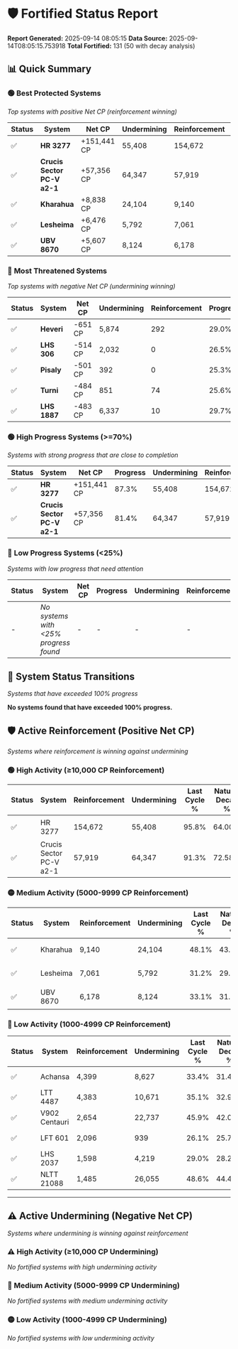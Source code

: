 # 🛡️ Fortified Status Report

**Report Generated:** 2025-09-14 08:05:15
**Data Source:** 2025-09-14T08:05:15.753918
**Total Fortified:** 131 (50 with decay analysis)

## 📊 Quick Summary

### 🟢 **Best Protected Systems**
*Top systems with positive Net CP (reinforcement winning)*

| Status | System | Net CP | Undermining | Reinforcement | Progress |
|--------|--------|--------|-------------|---------------|----------|
| ✅ | **HR 3277** | +151,441 CP | 55,408 | 154,672 | 87.3% |
| ✅ | **Crucis Sector PC-V a2-1** | +57,356 CP | 64,347 | 57,919 | 81.4% |
| ✅ | **Kharahua** | +8,838 CP | 24,104 | 9,140 | 44.4% |
| ✅ | **Lesheima** | +6,476 CP | 5,792 | 7,061 | 30.3% |
| ✅ | **UBV 8670** | +5,607 CP | 8,124 | 6,178 | 31.9% |

### 🔴 **Most Threatened Systems**
*Top systems with negative Net CP (undermining winning)*

| Status | System | Net CP | Undermining | Reinforcement | Progress |
|--------|--------|--------|-------------|---------------|----------|
| ✅ | **Heveri** | -651 CP | 5,874 | 292 | 29.0% |
| ✅ | **LHS 306** | -514 CP | 2,032 | 0 | 26.5% |
| ✅ | **Pisaly** | -501 CP | 392 | 0 | 25.3% |
| ✅ | **Turni** | -484 CP | 851 | 74 | 25.6% |
| ✅ | **LHS 1887** | -483 CP | 6,337 | 10 | 29.7% |

### 🟢 **High Progress Systems (>=70%)**
*Systems with strong progress that are close to completion*

| Status | System | Net CP | Progress | Undermining | Reinforcement |
|--------|--------|--------|----------|-------------|---------------|
| ✅ | **HR 3277** | +151,441 CP | 87.3% | 55,408 | 154,672 |
| ✅ | **Crucis Sector PC-V a2-1** | +57,356 CP | 81.4% | 64,347 | 57,919 |

### 🔴 **Low Progress Systems (<25%)**
*Systems with low progress that need attention*

| Status | System | Net CP | Progress | Undermining | Reinforcement |
|--------|--------|--------|----------|-------------|---------------|
| - | *No systems with <25% progress found* | - | - | - | - |
## 🔄 System Status Transitions
*Systems that have exceeded 100% progress*

**No systems found that have exceeded 100% progress.**

## 🛡️ Active Reinforcement (Positive Net CP)
*Systems where reinforcement is winning against undermining*

### 🟢 High Activity (≥10,000 CP Reinforcement)

| Status | System | Reinforcement | Undermining | Last Cycle % | Natural Decay % | Current Progress % | Current CP | Net CP | Activity |
|--------|--------|---------------|-------------|--------------|-----------------|-------------------|------------|--------|----------|
| ✅ | HR 3277 | 154,672 | 55,408 | 95.8% | 64.00% | 87.3% | 567,450 | +151,441 | 🟢 High Reinforcement |
| ✅ | Crucis Sector PC-V a2-1 | 57,919 | 64,347 | 91.3% | 72.58% | 81.4% | 529,100 | +57,356 | 🟢 High Reinforcement |

### 🟡 Medium Activity (5000-9999 CP Reinforcement)

| Status | System | Reinforcement | Undermining | Last Cycle % | Natural Decay % | Current Progress % | Current CP | Net CP | Activity |
|--------|--------|---------------|-------------|--------------|-----------------|-------------------|------------|--------|----------|
| ✅ | Kharahua | 9,140 | 24,104 | 48.1% | 43.04% | 44.4% | 288,600 | +8,838 | 🟡 Medium Reinforcement |
| ✅ | Lesheima | 7,061 | 5,792 | 31.2% | 29.30% | 30.3% | 196,950 | +6,476 | 🟡 Medium Reinforcement |
| ✅ | UBV 8670 | 6,178 | 8,124 | 33.1% | 31.04% | 31.9% | 207,350 | +5,607 | 🟡 Medium Reinforcement |

### 🔴 Low Activity (1000-4999 CP Reinforcement)

| Status | System | Reinforcement | Undermining | Last Cycle % | Natural Decay % | Current Progress % | Current CP | Net CP | Activity |
|--------|--------|---------------|-------------|--------------|-----------------|-------------------|------------|--------|----------|
| ✅ | Achansa | 4,399 | 8,627 | 33.4% | 31.49% | 32.1% | 208,650 | +3,943 | 🔵 Low Reinforcement |
| ✅ | LTT 4487 | 4,383 | 10,671 | 35.1% | 32.91% | 33.5% | 217,750 | +3,806 | 🔵 Low Reinforcement |
| ✅ | V902 Centauri | 2,654 | 22,737 | 45.9% | 42.04% | 42.4% | 275,600 | +2,360 | 🔵 Low Reinforcement |
| ✅ | LFT 601 | 2,096 | 939 | 26.1% | 25.76% | 26.0% | 169,000 | +1,565 | 🔵 Low Reinforcement |
| ✅ | LHS 2037 | 1,598 | 4,219 | 29.0% | 28.23% | 28.4% | 184,599 | +1,127 | 🔵 Low Reinforcement |
| ✅ | NLTT 21088 | 1,485 | 26,055 | 48.6% | 44.43% | 44.6% | 289,900 | +1,112 | 🔵 Low Reinforcement |


---

## ⚠️ Active Undermining (Negative Net CP)
*Systems where undermining is winning against reinforcement*

### ⚠️ High Activity (≥10,000 CP Undermining)

*No fortified systems with high undermining activity*

### 🔶 Medium Activity (5000-9999 CP Undermining)

*No fortified systems with medium undermining activity*

### 🟡 Low Activity (1000-4999 CP Undermining)

*No fortified systems with low undermining activity*

